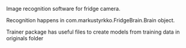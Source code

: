 Image recognition software for fridge camera.

Recognition happens in com.markustyrkko.FridgeBrain.Brain object.

Trainer package has useful files to create models from training data in originals folder